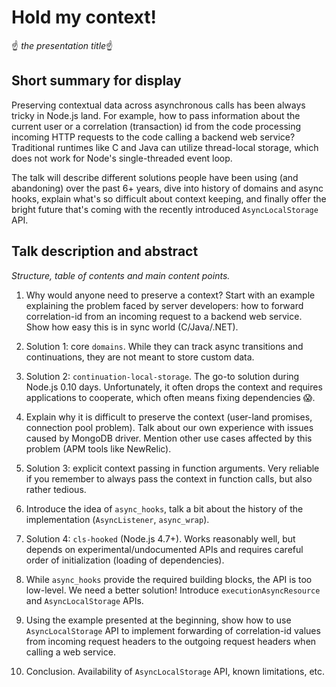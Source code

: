 # Hold my context!

☝️  _the presentation title_☝️

## Short summary for display

Preserving contextual data across asynchronous calls has been always tricky
in Node.js land. For example, how to pass information about the current user
or a correlation (transaction) id from the code processing incoming HTTP
requests to the code calling a backend web service? Traditional runtimes like
C and Java can utilize thread-local storage, which does not work for Node's
single-threaded event loop.

The talk will describe different solutions people have been using (and
abandoning) over the past 6+ years, dive into history of domains and async
hooks, explain what's so difficult about context keeping, and finally offer the
bright future that's coming with the recently introduced `AsyncLocalStorage` API.

## Talk description and abstract

_Structure, table of contents and main content points._

1. Why would anyone need to preserve a context? Start with an example explaining
  the problem faced by server developers: how to forward correlation-id from
  an incoming request to a backend web service. Show how easy this is in sync
  world (C/Java/.NET).

2. Solution 1: core `domains`. While they can track async transitions and
  continuations, they are not meant to store custom data.

3. Solution 2: `continuation-local-storage`. The go-to solution during Node.js
   0.10 days. Unfortunately, it often drops the context and requires
   applications to cooperate, which often means fixing dependencies 😱.

4. Explain why it is difficult to preserve the context (user-land promises,
   connection pool problem). Talk about our own experience with issues caused
   by MongoDB driver. Mention other use cases affected by this problem
   (APM tools like NewRelic).

5. Solution 3: explicit context passing in function arguments. Very reliable
   if you remember to always pass the context in function calls, but also
   rather tedious.

6. Introduce the idea of `async_hooks`, talk a bit about the history of the
   implementation (`AsyncListener`, `async_wrap`).

7. Solution 4: `cls-hooked` (Node.js 4.7+).  Works reasonably well, but
   depends on experimental/undocumented APIs and requires careful order of
   initialization (loading of dependencies).

8. While `async_hooks` provide the required building blocks, the API is too
   low-level. We need a better solution! Introduce `executionAsyncResource`
   and `AsyncLocalStorage` APIs.

9. Using the example presented at the beginning, show how to use `AsyncLocalStorage`
   API to implement forwarding of correlation-id values from incoming request
   headers to the outgoing request headers when calling a web service.

10. Conclusion. Availability of `AsyncLocalStorage` API, known limitations, etc.
